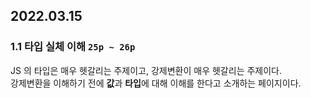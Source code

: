 

## 2022.03.15

### 1.1 타입 실체 이해 `25p ~ 26p`
JS 의 타입은 매우 헷갈리는 주제이고, 강제변환이 매우 헷갈리는 주제이다.    
강제변환을 이해하기 전에 **값**과 **타입**에 대해 이해를 한다고 소개하는 페이지이다.

